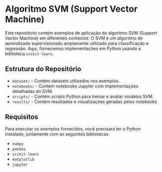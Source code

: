 # Algoritmo SVM (Support Vector Machine)

Este repositório contém exemplos de aplicação do algoritmo SVM (Support Vector Machine) em diferentes contextos. O SVM é um algoritmo de aprendizado supervisionado amplamente utilizado para classificação e regressão. Aqui, fornecemos implementações em Python usando a biblioteca `scikit-learn`.

## Estrutura do Repositório

- `dataset/` - Contém datasets utilizados nos exemplos.
- `notebooks/` - Contém notebooks Jupyter com implementações detalhadas do SVM.
- `scripts/` - Contém scripts Python para treinar e avaliar modelos SVM.
- `results/` - Contém resultados e visualizações geradas pelos notebooks

## Requisitos

Para executar os exemplos fornecidos, você precisará ter o Python instalado, juntamente com as seguintes bibliotecas:

- `numpy`
- `pandas`
- `scikit-learn`
- `matplotlib`
- `jupyter`
